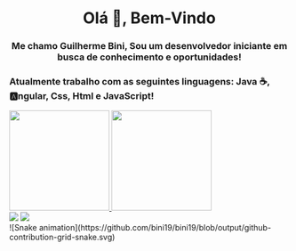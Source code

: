 <h1 align="center">Olá 👋, Bem-Vindo</h1>
<h3 align="center">Me chamo Guilherme Bini, Sou um desenvolvedor iniciante em busca de conhecimento e oportunidades!</h3>
<h3 align="left">Atualmente trabalho com as seguintes linguagens: Java ☕, 🅰️ngular, Css, Html e JavaScript!</h3>
<div>
<a href="https://github.com/bini19">
<img height="180em" src="https://github-readme-stats.vercel.app/api/top-langs/?username=bini19&layout=compact&langs_count=7&theme=dracula">
<img height="180em" src="https://github-readme-stats.vercel.app/api?username=bini19&show_icons=true&theme=dracula&include_all_commits=true&count_private=true">
</div>
<div>
<a href="mailto:contato@biniguilherme7@gmailcom"><img src="https://img.shields.io/badge/Gmail-D14836?style=for-the-badge&logo=gmail&logoColor=white" target="_blank"></a>
<a href="https://www.linkedin.com/in/bini19" target="_blank"><img src="https://img.shields.io/badge/-LinkedIn-%230077B5?style=for-the-badge&logo=linkedin&logoColor=white" target="_blank"></a>   
</div>
![Snake animation](https://github.com/bini19/bini19/blob/output/github-contribution-grid-snake.svg)

